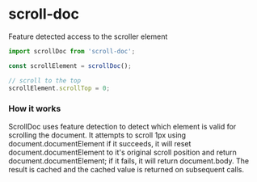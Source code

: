 # scroll-doc
Feature detected access to the scroller element

``` javascript
import scrollDoc from 'scroll-doc';

const scrollElement = scrollDoc();

// scroll to the top
scrollElement.scrollTop = 0;
```

### How it works
ScrollDoc uses feature detection to detect which element is valid for scrolling the document. It attempts to scroll 1px using document.documentElement if it succeeds, it will reset document.documentElement to it's original scroll position and return document.documentElement; if it fails, it will return document.body. The result is cached and the cached value is returned on subsequent calls.
